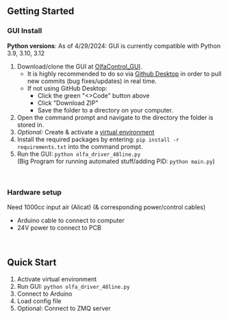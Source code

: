 ## Getting Started

<!--### Software Installation-->
### GUI Install

**Python versions**: As of 4/29/2024: GUI is currently compatible with Python 3.9, 3.10, 3.12  

1. Download/clone the GUI at [OlfaControl_GUI](https://github.com/tooles01/OlfaControl_GUI/tree/shannon-branch).
    - It is highly recommended to do so via [Github Desktop](https://docs.github.com/en/desktop/installing-and-authenticating-to-github-desktop/installing-github-desktop) in order to pull new commits (bug fixes/updates) in real time.
    - If not using GitHub Desktop:
        - Click the green "<>Code" button above
        - Click "Download ZIP"
        - Save the folder to a directory on your computer.
2. Open the command prompt and navigate to the directory the folder is stored in.
3. *Optional:* Create & activate a [virtual environment](Resources\virtual_environment.md)
4. Install the required packages by entering: ``` pip install -r requirements.txt ``` into the command prompt.
5. Run the GUI: ```python olfa_driver_48line.py```  
    (Big Program for running automated stuff/adding PID: ```python main.py```)  
<br>


### Hardware setup

Need 1000cc input air (Alicat) (& corresponding power/control cables)

- Arduino cable to connect to computer
- 24V power to connect to PCB
<br>


## Quick Start

1. Activate virtual environment  
2. Run GUI: `python olfa_driver_48line.py`  
3. Connect to Arduino  
4. Load config file  
5. Optional: Connect to ZMQ server  
